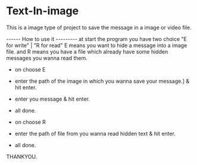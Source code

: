 # Text-In-image
This is a image type of project to save the message in a image or video file. 

------ How to use it ---------
at start the program you have two choice "E for write" | "R for read" E means you want to hide a message into a image file.
and R means you have a file which already have some hidden messages you wanna read them.

* on choose E
* enter the path of the image in which you wanna save your message.] & hit enter.
* enter you message & hit enter.
* all done.

* on choose R
* enter the path of file from you wanna read hidden text & hit enter.
* all done.

THANKYOU.
